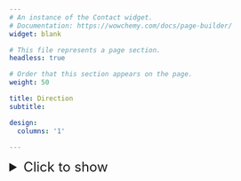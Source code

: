```yaml
---
# An instance of the Contact widget.
# Documentation: https://wowchemy.com/docs/page-builder/
widget: blank

# This file represents a page section.
headless: true

# Order that this section appears on the page.
weight: 50

title: Direction
subtitle:

design:
  columns: '1'

---
```



<details>
<summary style="font-size: 24px; border: none;">Click to show</summary>

<p style="border: none; margin-left: 0;"><strong>By rail</strong></p>
<p style="border: none; margin-left: 0;">The Institute is located adjacent to St Pancras International Rail Station and within a five-minute walk of Kings Cross Rail Station and a 10-minute walk of Euston Rail Station.</p>

<p style="border: none; margin-left: 0;"><strong>By underground</strong></p>
<p style="border: none; margin-left: 0;">The nearest underground station is Kings Cross St Pancras Station (five-minute walk), which is on the Circle, Hammersmith & City, Metropolitan, Northern (Bank branch), Piccadilly, and Victoria underground lines.</p>

<p style="border: none; margin-left: 0;"><strong>By bus</strong></p>
<p style="border: none; margin-left: 0;">There are many nearby services, including 10, 30, 59, 63, 73, and 91.</p>

<p style="border: none; margin-left: 0;"><strong>Finding the Turing from within the British Library</strong></p>
<p style="border: none; margin-left: 0;">Enter the British Library via the main entrance on Euston Road.</p>

<p style="border: none; margin-left: 0;">To access the first floor via stairs, take the main staircase to the left of the ticket and membership desk. Once at the large central bookcase display, turn right and head towards the sign for The Alan Turing Institute.</p>

<p style="border: none; margin-left: 0;">To access the first floor via lift, go right after entering the British Library, past the ticket and membership desk and fountain, and turn left at the bookshop. Continue until reaching Lift 6. Take the lift to the upper ground floor (UG). Once on the upper ground floor, exit the lift and take one of the three lifts diagonally across to the first floor. On the first floor, exit the lift, turn left, and follow the sign for The Alan Turing Institute.</p>

<p style="border: none; margin-left: 0;">The Alan Turing Institute entrance is illuminated with signage over the doorway, behind the display of the enigma machine. Please report to reception once you arrive at the entrance.</p>

</details>

